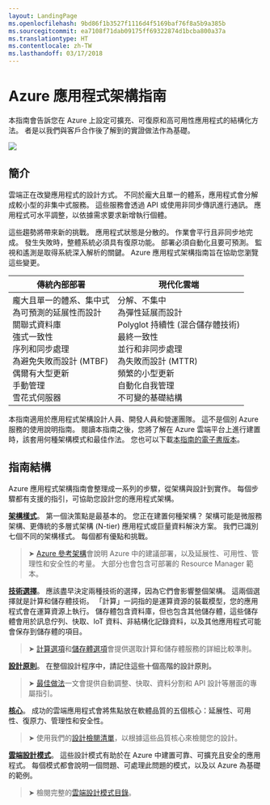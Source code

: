 ```yaml
---
layout: LandingPage
ms.openlocfilehash: 9bd86f1b3527f1116d4f5169baf76f8a5b9a385b
ms.sourcegitcommit: ea7108f71dab09175ff69322874d1bcba800a37a
ms.translationtype: HT
ms.contentlocale: zh-TW
ms.lasthandoff: 03/17/2018
---
```

# <a name="azure-application-architecture-guide"></a>Azure 應用程式架構指南

本指南會告訴您在 Azure 上設定可擴充、可復原和高可用性應用程式的結構化方法。 者是以我們與客戶合作後了解到的實證做法作為基礎。

<img src="./images/guide-steps.svg" style="max-width:800px;"/>

## <a name="introduction"></a>簡介

雲端正在改變應用程式的設計方式。 不同於龐大且單一的體系，應用程式會分解成較小型的非集中式服務。 這些服務會透過 API 或使用非同步傳訊進行通訊。 應用程式可水平調整，以依據需求要求新增執行個體。 

這些趨勢將帶來新的挑戰。 應用程式狀態是分散的。 作業會平行且非同步地完成。 發生失敗時，整體系統必須具有復原功能。 部署必須自動化且要可預測。 監視和遙測是取得系統深入解析的關鍵。 Azure 應用程式架構指南旨在協助您瀏覽這些變更。 

<table>
<thead>
    <tr><th>傳統內部部署</th><th>現代化雲端</th></tr>
</thead>
<tbody>
<tr><td>龐大且單一的體系、集中式<br/>
為可預測的延展性而設計<br/>
關聯式資料庫<br/>
強式一致性<br/>
序列和同步處理<br/>
為避免失敗而設計 (MTBF)<br/>
偶爾有大型更新<br/>
手動管理<br/>
雪花式伺服器</td>
<td>
分解、不集中<br/>
為彈性延展而設計<br/>
Polyglot 持續性 (混合儲存體技術)<br/>
最終一致性<br/>
並行和非同步處理<br/>
為失敗而設計 (MTTR)<br/>
頻繁的小型更新<br/>
自動化自我管理<br/>
不可變的基礎結構<br/>
</td>
</tbody>
</table>

本指南適用於應用程式架構設計人員、開發人員和營運團隊。 這不是個別 Azure 服務的使用說明指南。 閱讀本指南之後，您將了解在 Azure 雲端平台上進行建置時，該套用何種架構模式和最佳作法。 您也可以下載[本指南的電子書版本][ebook]。

## <a name="how-this-guide-is-structured"></a>指南結構

Azure 應用程式架構指南會整理成一系列的步驟，從架構與設計到實作。 每個步驟都有支援的指引，可協助您設計您的應用程式架構。

**[架構樣式][arch-styles]**。 第一個決策點是最基本的。 您正在建置何種架構？ 架構可能是微服務架構、更傳統的多層式架構 (N-tier) 應用程式或巨量資料解決方案。 我們已識別七個不同的架構樣式。 每個都有優點和挑戰。

> &#10148; [Azure 參考架構][ref-archs]會說明 Azure 中的建議部署，以及延展性、可用性、管理性和安全性的考量。 大部分也會包含可部署的 Resource Manager 範本。

**[技術選擇][technology-choices]**。 應該盡早決定兩種技術的選擇，因為它們會影響整個架構。 這兩個選擇就是計算和儲存體技術。 「計算」一詞指的是運算資源的裝載模型，您的應用程式會在運算資源上執行。 儲存體包含資料庫，但也包含其他儲存體，這些儲存體會用於訊息佇列、快取、IoT 資料、非結構化記錄資料，以及其他應用程式可能會保存到儲存體的項目。 

> &#10148; [計算選項][compute-options]和[儲存體選項][storage-options]會提供選取計算和儲存體服務的詳細比較準則。

**[設計原則][design-principles]**。 在整個設計程序中，請記住這些十個高階的設計原則。 

> &#10148; [最佳做法][best-practices]一文會提供自動調整、快取、資料分割和 API 設計等層面的專屬指引。   

**[核心][pillars]**。 成功的雲端應用程式會將焦點放在軟體品質的五個核心：延展性、可用性、復原力、管理性和安全性。 

> &#10148; 使用我們的[設計檢閱清單][checklists]，以根據這些品質核心來檢閱您的設計。 

**[雲端設計模式][patterns]**。 這些設計模式有助於在 Azure 中建置可靠、可擴充且安全的應用程式。 每個模式都會說明一個問題、可處理此問題的模式，以及以 Azure 為基礎的範例。

> &#10148; 檢閱完整的[雲端設計模式目錄](../patterns/index.md)。


[arch-styles]: ./architecture-styles/index.md
[best-practices]: ../best-practices/index.md
[checklists]: ../checklist/index.md
[compute-options]: ./technology-choices/compute-comparison.md
[design-principles]: ./design-principles/index.md
[ebook]: https://azure.microsoft.com/campaigns/cloud-application-architecture-guide/
[patterns]: ../patterns/index.md?toc=/azure/architecture/guide/toc.json
[pillars]: ./pillars.md
[ref-archs]: ../reference-architectures/index.md
[storage-options]: ./technology-choices/data-store-comparison.md
[technology-choices]: ./technology-choices/index.md

